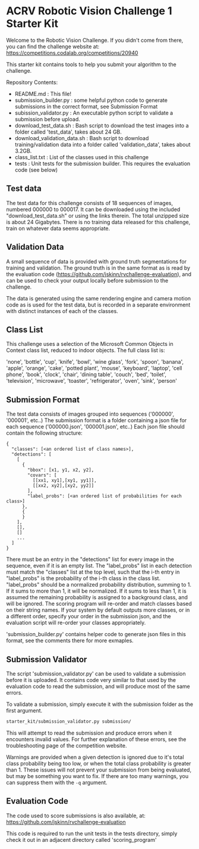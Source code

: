 ACRV Robotic Vision Challenge 1 Starter Kit
===========================================

Welcome to the Robotic Vision Challenge.
If you didn't come from there, you can find the challenge website at:
https://competitions.codalab.org/competitions/20940

This starter kit contains tools to help you submit your algorithm to the challenge.


Repository Contents: 
- README.md : This file!
- submission_builder.py : some helpful python code to generate submissions in the correct format, see Submission Format
- subission_validator.py : An executable python script to validate a submission before upload.
- download_test_data.sh : Bash script to download the test images into a folder called 'test_data', takes about 24 GB.
- download_validation_data.sh : Bash script to download training/validation data into a folder called 'validation_data', takes about 3.2GB.
- class_list.txt : List of the classes used in this challenge
- tests : Unit tests for the submission builder. This requires the evaluation code (see below)      


Test data
---------

The test data for this challenge consists of 18 sequences of images, numbered 000000 to 000017.
It can be downloaded using the included "download_test_data.sh" or using the links therein.
The total unzipped size is about 24 Gigabytes.
There is no training data released for this challenge, train on whatever data seems appropriate.

Validation Data
------------------------

A small sequence of data is provided with ground truth segmentations for training and validation.
The ground truth is in the same format as is read by the evaluation code (https://github.com/jskinn/rvchallenge-evaluation),
and can be used to check your output locally before submission to the challenge.

The data is generated using the same rendering engine and camera motion code as is used for the test data,
but is recorded in a separate environment with distinct instances of each of the classes.

Class List
----------

This challenge uses a selection of the Microsoft Common Objects in Context class list,
reduced to indoor objects. The full class list is:

'none', 'bottle', 'cup', 'knife', 'bowl', 'wine glass', 'fork', 'spoon', 'banana', 'apple', 'orange', 'cake',
'potted plant', 'mouse', 'keyboard', 'laptop', 'cell phone', 'book', 'clock',
'chair', 'dining table', 'couch', 'bed', 'toilet', 'television', 'microwave', 'toaster',
'refrigerator', 'oven', 'sink', 'person'


Submission Format
-----------------

The test data consists of images grouped into sequences ('000000', '000001', etc..)
The submission format is a folder containing a json file for each sequence ('000000.json', '000001.json', etc..)
Each json file should contain the following structure:
```
{
  "classes": [<an ordered list of class names>],
  "detections": [
    [
      {
        "bbox": [x1, y1, x2, y2],
        "covars": [
          [[xx1, xy1],[xy1, yy1]],
          [[xx2, xy2],[xy2, yy2]]
        ],
        "label_probs": [<an ordered list of probabilities for each class>]
      },
      {
      }
    ],
    [],
    []
    ...
  ]
}
```
There must be an entry in the "detections" list for every image in the sequence, even if it is an empty list.
The "label_probs" list in each detection must match the "classes" list at the top level, such that the i-th entry
in "label_probs" is the probability of the i-th class in the class list.
"label_probs" should be a normalized probability distribution, summing to 1.
If it sums to more than 1, it will be normalized. If it sums to less than 1, it is assumed the remaining probability
is assigned to a background class, and will be ignored.
The scoring program will re-order and match classes based on their string names.
If your system by default outputs more classes, or in a different order, specify your order in the submission json,
and the evaluation script will re-order your classes appropriately.

'submission_builder.py' contains helper code to generate json files in this format, see the comments there for more
exmaples.


Submission Validator
--------------------

The script 'submission_validator.py' can be used to validate a submission before it is uploaded.
It contains code very similar to that used by the evaluation code to read the submission,
and will produce most of the same errors.

To validate a submission, simply execute it with the submission folder as the first argument.
```bash
starter_kit/submission_validator.py submission/ 
```
This will attempt to read the submission and produce errors when it encounters invalid values.
For further explanation of these errors, see the troubleshooting page of the competition website. 

Warnings are provided when a given detection is ignored due to it's total class probability being too low,
or when the total class probability is greater than 1.
These issues will not prevent your submission from being evaluated, but may be something you want to fix.
If there are too many warnings, you can suppress them with the `-q` argument. 

Evaluation Code
---------------

The code used to score submissions is also available, at:
https://github.com/jskinn/rvchallenge-evaluation

This code is required to run the unit tests in the tests directory,
simply check it out in an adjacent directory called 'scoring_program'
